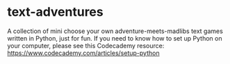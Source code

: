 # text-adventures
A collection of mini choose your own adventure-meets-madlibs text games written in Python, just for fun. If you need to know how to set up Python on your computer, please see this Codecademy resource: https://www.codecademy.com/articles/setup-python
